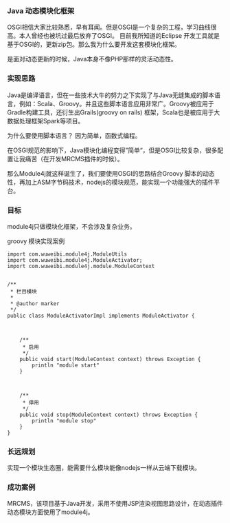 ### Java 动态模块化框架

OSGI相信大家比较熟悉，早有耳闻。但是OSGI是一个复杂的工程，学习曲线很高。本人曾经也被坑过最后放弃了OSGI。
目前我所知道的Eclipse 开发工具就是基于OSGI的，更新zip包。那么我为什么要开发这套模块化框架。

是面对动态更新的时候，Java本身不像PHP那样的灵活动态性。


### 实现思路

Java是编译语言，但在一些技术大牛的努力之下实现了与Java无缝集成的脚本语言，例如：Scala、Groovy。并且这些脚本语言应用非常广。Groovy被应用于Gradle构建工具，还衍生出Grails(groovy on rails) 框架，Scala也是被应用于大数据处理框架Spark等项目。

为什么要使用脚本语言？ 因为简单，函数式编程。


在OSGI规范的影响下，Java模块化编程变得”简单“，但是OSGI比较复杂，很多配置让我痛苦（在开发MRCMS插件的时候）。


那么Module4j就这样诞生了，我们要使用OSGI的思路结合Groovy 脚本的动态性，再加上ASM字节码技术，nodejs的模块规范，能实现一个功能强大的插件平台。


### 目标

module4j只做模块化框架，不会涉及复杂业务。


groovy 模块实现案例
```
import com.wuweibi.module4j.ModuleUtils
import com.wuweibi.module4j.ModuleActivator;
import com.wuweibi.module4j.module.ModuleContext


/**
 * 栏目模块
 *
 * @author marker
 */
public class ModuleActivatorImpl implements ModuleActivator {



	/**
	 * 启用
	 */
	public void start(ModuleContext context) throws Exception {
        println "module start"
	}



	/**
	 * 停用
	 */
	public void stop(ModuleContext context) throws Exception {
        println "module stop"
	}
}
```



### 长远规划

实现一个模块生态圈，能需要什么模块能像nodejs一样从云端下载模块。



### 成功案例

MRCMS，该项目基于Java开发，采用不使用JSP渲染视图思路设计，在动态插件动态模块方面使用了module4j。